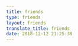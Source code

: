 ```yaml
---
title: friends
type: friends
layout: friends
translate_title: friends
date: 2018-12-12 21:25:30
---
```

